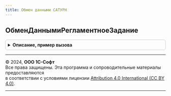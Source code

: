 ```yaml
---
title: Обмен данными САТУРН
---
```



## ОбменДаннымиРегламентноеЗадание
<details style="margin: 1em 0; padding: 0.5em; border: 1px solid #ccc; border-radius: 6px;">

<summary style="font-weight: bold; cursor: pointer;">Описание, пример вызова</summary>

```bsl

// Процедура запуска регламентного задания ОтправкаПолучениеДанныхСАТУРН.
//
// Параметры:
//  НастройкаРегламентногоЗадания - СправочникСсылка.НастройкиРегламентныхЗаданийСАТУРН.
//
Процедура ОбменДаннымиРегламентноеЗадание(НастройкаРегламентногоЗадания = Неопределено) Экспорт
```

Пример вызова
```bsl
ОбменДаннымиСАТУРН.ОбменДаннымиРегламентноеЗадание(НастройкаРегламентногоЗадания);
```
</details>

---

© 2024, **ООО 1С-Софт**  
Все права защищены. Эта программа и сопроводительные материалы предоставляются  
в соответствии с условиями лицензии [Attribution 4.0 International (CC BY 4.0)](https://creativecommons.org/licenses/by/4.0/legalcode).

---
